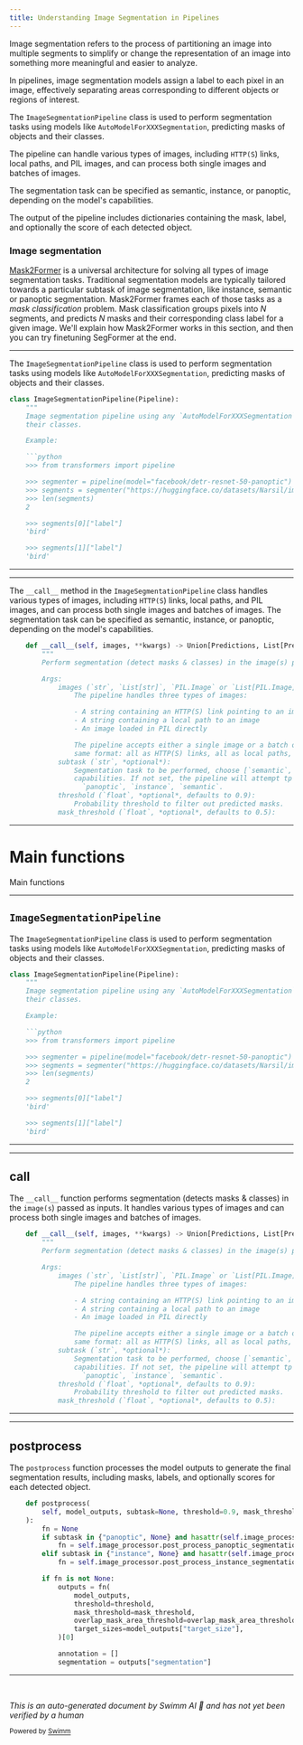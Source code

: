 ```yaml
---
title: Understanding Image Segmentation in Pipelines
---
```

Image segmentation refers to the process of partitioning an image into multiple segments to simplify or change the representation of an image into something more meaningful and easier to analyze.

In pipelines, image segmentation models assign a label to each pixel in an image, effectively separating areas corresponding to different objects or regions of interest.

The <SwmToken path="src/transformers/pipelines/image_segmentation.py" pos="31:2:2" line-data="class ImageSegmentationPipeline(Pipeline):">`ImageSegmentationPipeline`</SwmToken> class is used to perform segmentation tasks using models like <SwmToken path="src/transformers/pipelines/image_segmentation.py" pos="33:12:12" line-data="    Image segmentation pipeline using any `AutoModelForXXXSegmentation`. This pipeline predicts masks of objects and">`AutoModelForXXXSegmentation`</SwmToken>, predicting masks of objects and their classes.

The pipeline can handle various types of images, including <SwmToken path="src/transformers/pipelines/image_segmentation.py" pos="105:11:13" line-data="                - A string containing an HTTP(S) link pointing to an image">`HTTP(S`</SwmToken>) links, local paths, and PIL images, and can process both single images and batches of images.

The segmentation task can be specified as semantic, instance, or panoptic, depending on the model's capabilities.

The output of the pipeline includes dictionaries containing the mask, label, and optionally the score of each detected object.

### Image segmentation

[Mask2Former](model_doc/mask2former) is a universal architecture for solving all types of image segmentation tasks. Traditional segmentation models are typically tailored towards a particular subtask of image segmentation, like instance, semantic or panoptic segmentation. Mask2Former frames each of those tasks as a *mask classification* problem. Mask classification groups pixels into *N* segments, and predicts *N* masks and their corresponding class label for a given image. We'll explain how Mask2Former works in this section, and then you can try finetuning SegFormer at the end.

<SwmSnippet path="/src/transformers/pipelines/image_segmentation.py" line="31">

---

The <SwmToken path="src/transformers/pipelines/image_segmentation.py" pos="31:2:2" line-data="class ImageSegmentationPipeline(Pipeline):">`ImageSegmentationPipeline`</SwmToken> class is used to perform segmentation tasks using models like <SwmToken path="src/transformers/pipelines/image_segmentation.py" pos="33:12:12" line-data="    Image segmentation pipeline using any `AutoModelForXXXSegmentation`. This pipeline predicts masks of objects and">`AutoModelForXXXSegmentation`</SwmToken>, predicting masks of objects and their classes.

````python
class ImageSegmentationPipeline(Pipeline):
    """
    Image segmentation pipeline using any `AutoModelForXXXSegmentation`. This pipeline predicts masks of objects and
    their classes.

    Example:

    ```python
    >>> from transformers import pipeline

    >>> segmenter = pipeline(model="facebook/detr-resnet-50-panoptic")
    >>> segments = segmenter("https://huggingface.co/datasets/Narsil/image_dummy/raw/main/parrots.png")
    >>> len(segments)
    2

    >>> segments[0]["label"]
    'bird'

    >>> segments[1]["label"]
    'bird'

````

---

</SwmSnippet>

<SwmSnippet path="/src/transformers/pipelines/image_segmentation.py" line="97">

---

The <SwmToken path="src/transformers/pipelines/image_segmentation.py" pos="97:3:3" line-data="    def __call__(self, images, **kwargs) -&gt; Union[Predictions, List[Prediction]]:">`__call__`</SwmToken> method in the <SwmToken path="src/transformers/pipelines/image_segmentation.py" pos="31:2:2" line-data="class ImageSegmentationPipeline(Pipeline):">`ImageSegmentationPipeline`</SwmToken> class handles various types of images, including <SwmToken path="src/transformers/pipelines/image_segmentation.py" pos="105:11:13" line-data="                - A string containing an HTTP(S) link pointing to an image">`HTTP(S`</SwmToken>) links, local paths, and PIL images, and can process both single images and batches of images. The segmentation task can be specified as semantic, instance, or panoptic, depending on the model's capabilities.

```python
    def __call__(self, images, **kwargs) -> Union[Predictions, List[Prediction]]:
        """
        Perform segmentation (detect masks & classes) in the image(s) passed as inputs.

        Args:
            images (`str`, `List[str]`, `PIL.Image` or `List[PIL.Image]`):
                The pipeline handles three types of images:

                - A string containing an HTTP(S) link pointing to an image
                - A string containing a local path to an image
                - An image loaded in PIL directly

                The pipeline accepts either a single image or a batch of images. Images in a batch must all be in the
                same format: all as HTTP(S) links, all as local paths, or all as PIL images.
            subtask (`str`, *optional*):
                Segmentation task to be performed, choose [`semantic`, `instance` and `panoptic`] depending on model
                capabilities. If not set, the pipeline will attempt tp resolve in the following order:
                  `panoptic`, `instance`, `semantic`.
            threshold (`float`, *optional*, defaults to 0.9):
                Probability threshold to filter out predicted masks.
            mask_threshold (`float`, *optional*, defaults to 0.5):
```

---

</SwmSnippet>

# Main functions

Main functions

<SwmSnippet path="/src/transformers/pipelines/image_segmentation.py" line="31">

---

## <SwmToken path="src/transformers/pipelines/image_segmentation.py" pos="31:2:2" line-data="class ImageSegmentationPipeline(Pipeline):">`ImageSegmentationPipeline`</SwmToken>

The <SwmToken path="src/transformers/pipelines/image_segmentation.py" pos="31:2:2" line-data="class ImageSegmentationPipeline(Pipeline):">`ImageSegmentationPipeline`</SwmToken> class is used to perform segmentation tasks using models like <SwmToken path="src/transformers/pipelines/image_segmentation.py" pos="33:12:12" line-data="    Image segmentation pipeline using any `AutoModelForXXXSegmentation`. This pipeline predicts masks of objects and">`AutoModelForXXXSegmentation`</SwmToken>, predicting masks of objects and their classes.

````python
class ImageSegmentationPipeline(Pipeline):
    """
    Image segmentation pipeline using any `AutoModelForXXXSegmentation`. This pipeline predicts masks of objects and
    their classes.

    Example:

    ```python
    >>> from transformers import pipeline

    >>> segmenter = pipeline(model="facebook/detr-resnet-50-panoptic")
    >>> segments = segmenter("https://huggingface.co/datasets/Narsil/image_dummy/raw/main/parrots.png")
    >>> len(segments)
    2

    >>> segments[0]["label"]
    'bird'

    >>> segments[1]["label"]
    'bird'

````

---

</SwmSnippet>

<SwmSnippet path="/src/transformers/pipelines/image_segmentation.py" line="97">

---

## **call**

The <SwmToken path="src/transformers/pipelines/image_segmentation.py" pos="97:3:3" line-data="    def __call__(self, images, **kwargs) -&gt; Union[Predictions, List[Prediction]]:">`__call__`</SwmToken> function performs segmentation (detects masks & classes) in the <SwmToken path="src/transformers/pipelines/image_segmentation.py" pos="99:19:21" line-data="        Perform segmentation (detect masks &amp; classes) in the image(s) passed as inputs.">`image(s`</SwmToken>) passed as inputs. It handles various types of images and can process both single images and batches of images.

```python
    def __call__(self, images, **kwargs) -> Union[Predictions, List[Prediction]]:
        """
        Perform segmentation (detect masks & classes) in the image(s) passed as inputs.

        Args:
            images (`str`, `List[str]`, `PIL.Image` or `List[PIL.Image]`):
                The pipeline handles three types of images:

                - A string containing an HTTP(S) link pointing to an image
                - A string containing a local path to an image
                - An image loaded in PIL directly

                The pipeline accepts either a single image or a batch of images. Images in a batch must all be in the
                same format: all as HTTP(S) links, all as local paths, or all as PIL images.
            subtask (`str`, *optional*):
                Segmentation task to be performed, choose [`semantic`, `instance` and `panoptic`] depending on model
                capabilities. If not set, the pipeline will attempt tp resolve in the following order:
                  `panoptic`, `instance`, `semantic`.
            threshold (`float`, *optional*, defaults to 0.9):
                Probability threshold to filter out predicted masks.
            mask_threshold (`float`, *optional*, defaults to 0.5):
```

---

</SwmSnippet>

<SwmSnippet path="/src/transformers/pipelines/image_segmentation.py" line="171">

---

## postprocess

The <SwmToken path="src/transformers/pipelines/image_segmentation.py" pos="171:3:3" line-data="    def postprocess(">`postprocess`</SwmToken> function processes the model outputs to generate the final segmentation results, including masks, labels, and optionally scores for each detected object.

```python
    def postprocess(
        self, model_outputs, subtask=None, threshold=0.9, mask_threshold=0.5, overlap_mask_area_threshold=0.5
    ):
        fn = None
        if subtask in {"panoptic", None} and hasattr(self.image_processor, "post_process_panoptic_segmentation"):
            fn = self.image_processor.post_process_panoptic_segmentation
        elif subtask in {"instance", None} and hasattr(self.image_processor, "post_process_instance_segmentation"):
            fn = self.image_processor.post_process_instance_segmentation

        if fn is not None:
            outputs = fn(
                model_outputs,
                threshold=threshold,
                mask_threshold=mask_threshold,
                overlap_mask_area_threshold=overlap_mask_area_threshold,
                target_sizes=model_outputs["target_size"],
            )[0]

            annotation = []
            segmentation = outputs["segmentation"]

```

---

</SwmSnippet>

&nbsp;

*This is an auto-generated document by Swimm AI 🌊 and has not yet been verified by a human*

<SwmMeta version="3.0.0" repo-id="Z2l0aHViJTNBJTNBdHJhbnNmb3JtZXJzJTNBJTNBc2h1anV1dQ==" repo-name="transformers" doc-type="overview"><sup>Powered by [Swimm](/)</sup></SwmMeta>
